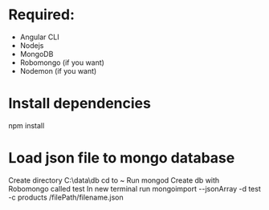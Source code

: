 # Required:

<ul>
  <li>Angular CLI</li>
  <li>Nodejs</li>
  <li>MongoDB</li>
  <li>Robomongo (if you want)</li>
  <li>Nodemon (if you want)</li>
</ul>

# Install dependencies

npm install 

# Load json file to mongo database

Create directory C:\data\db
cd to ~
Run mongod
Create db with Robomongo called test
In new terminal run mongoimport --jsonArray  -d test -c products /filePath/filename.json


